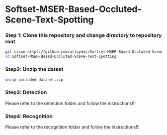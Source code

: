 # Softset-MSER-Based-Occluted-Scene-Text-Spotting

### Step 1: Clone this repository and change directory to repository root
```bash
git clone https://github.com/alloydas/Softset-MSER-Based-Occluted-Scene-Text-Spotting.git 
cd Softset-MSER-Based-Occluted-Scene-Text-Spotting
```

### Step2: Unzip the datset
```bash
unzip occluded_dataset.zip
```

### Step3: Detection
Please refer to the detection folder and follow the instructions!!!

### Step4: Recognition
Please refer to the recognition folder and follow the instructions!!!
